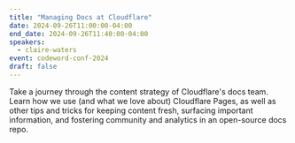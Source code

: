 ```yaml
---
title: "Managing Docs at Cloudflare"
date: 2024-09-26T11:00:00-04:00
end_date: 2024-09-26T11:40:00-04:00
speakers:
  - claire-waters
event: codeword-conf-2024
draft: false
---
```


Take a journey through the content strategy of Cloudflare's docs team. Learn how we use (and what we love about) Cloudflare Pages, as well as other tips and tricks for keeping content fresh, surfacing important information, and fostering community and analytics in an open-source docs repo.
